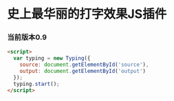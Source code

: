 # 史上最华丽的打字效果JS插件

### 当前版本**0.9**

```html
<script>
  var typing = new Typing({
    source: document.getElementById('source'),
    output: document.getElementById('output')
  });
  typing.start();
</script>
```
